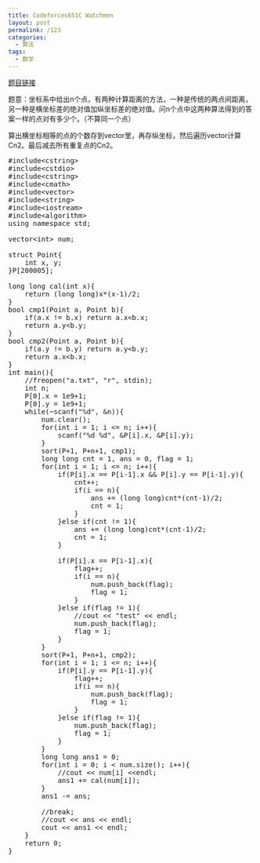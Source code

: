 ```yaml
---
title: Codeforces651C Watchmen
layout: post
permalink: /123
categories:
  - 算法
tags:
  - 数学
---
```

<a href="http://codeforces.com/contest/651/problem/C" target="_blank">题目链接</a>

题意：坐标系中给出n个点，有两种计算距离的方法，一种是传统的两点间距离，另一种是横坐标差的绝对值加纵坐标差的绝对值。问n个点中这两种算法得到的答案一样的点对有多少个。（不算同一个点）

算出横坐标相等的点的个数存到vector里，再存纵坐标，然后遍历vector计算Cn2。最后减去所有重复点的Cn2。

<pre class="brush: cpp; title: ; notranslate" title="">#include&lt;cstring&gt;
#include&lt;cstdio&gt;
#include&lt;cstring&gt;
#include&lt;cmath&gt;
#include&lt;vector&gt;
#include&lt;string&gt;
#include&lt;iostream&gt;
#include&lt;algorithm&gt;
using namespace std;

vector&lt;int&gt; num;

struct Point{
    int x, y;
}P[200005];

long long cal(int x){
    return (long long)x*(x-1)/2;
}
bool cmp1(Point a, Point b){
    if(a.x != b.x) return a.x&lt;b.x;
    return a.y&lt;b.y;
}
bool cmp2(Point a, Point b){
    if(a.y != b.y) return a.y&lt;b.y;
    return a.x&lt;b.x;
}
int main(){
    //freopen("a.txt", "r", stdin);
    int n;
    P[0].x = 1e9+1;
    P[0].y = 1e9+1;
    while(~scanf("%d", &n)){
        num.clear();
        for(int i = 1; i &lt;= n; i++){
            scanf("%d %d", &P[i].x, &P[i].y);
        }
        sort(P+1, P+n+1, cmp1);
        long long cnt = 1, ans = 0, flag = 1;
        for(int i = 1; i &lt;= n; i++){
            if(P[i].x == P[i-1].x && P[i].y == P[i-1].y){
                cnt++;
                if(i == n){
                    ans += (long long)cnt*(cnt-1)/2;
                    cnt = 1;
                }
            }else if(cnt != 1){
                ans += (long long)cnt*(cnt-1)/2;
                cnt = 1;
            }

            if(P[i].x == P[i-1].x){
                flag++;
                if(i == n){
                    num.push_back(flag);
                    flag = 1;
                }
            }else if(flag != 1){
                //cout &lt;&lt; "test" &lt;&lt; endl;
                num.push_back(flag);
                flag = 1;
            }
        }
        sort(P+1, P+n+1, cmp2);
        for(int i = 1; i &lt;= n; i++){
            if(P[i].y == P[i-1].y){
                flag++;
                if(i == n){
                    num.push_back(flag);
                    flag = 1;
                }
            }else if(flag != 1){
                num.push_back(flag);
                flag = 1;
            }
        }
        long long ans1 = 0;
        for(int i = 0; i &lt; num.size(); i++){
            //cout &lt;&lt; num[i] &lt;&lt;endl;
            ans1 += cal(num[i]);
        }
        ans1 -= ans;

        //break;
        //cout &lt;&lt; ans &lt;&lt; endl;
        cout &lt;&lt; ans1 &lt;&lt; endl;
    }
    return 0;
}

</pre>